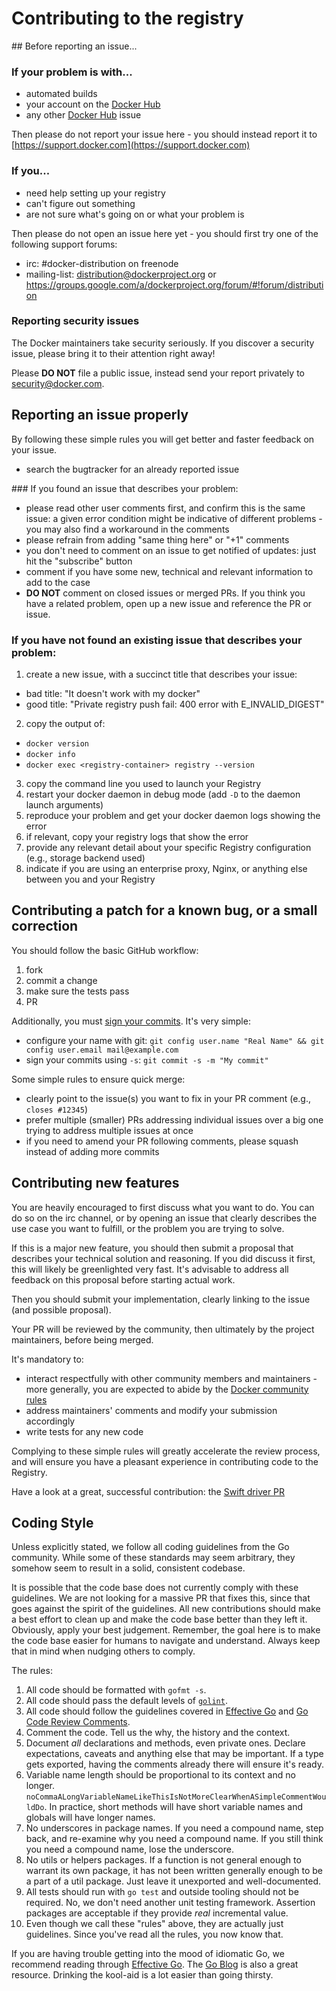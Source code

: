 # Contributing to the registry

## Before reporting an issue...

### If your problem is with...

 - automated builds
 - your account on the [Docker Hub](https://hub.docker.com/)
 - any other [Docker Hub](https://hub.docker.com/) issue

Then please do not report your issue here - you should instead report it to [https://support.docker.com](https://support.docker.com)

### If you...

 - need help setting up your registry
 - can't figure out something
 - are not sure what's going on or what your problem is

Then please do not open an issue here yet - you should first try one of the following support forums:

 - irc: #docker-distribution on freenode
 - mailing-list: <distribution@dockerproject.org> or https://groups.google.com/a/dockerproject.org/forum/#!forum/distribution

### Reporting security issues

The Docker maintainers take security seriously. If you discover a security
issue, please bring it to their attention right away!

Please **DO NOT** file a public issue, instead send your report privately to
[security@docker.com](mailto:security@docker.com).

## Reporting an issue properly

By following these simple rules you will get better and faster feedback on your issue.

 - search the bugtracker for an already reported issue

### If you found an issue that describes your problem:

 - please read other user comments first, and confirm this is the same issue: a given error condition might be indicative of different problems - you may also find a workaround in the comments
 - please refrain from adding "same thing here" or "+1" comments
 - you don't need to comment on an issue to get notified of updates: just hit the "subscribe" button
 - comment if you have some new, technical and relevant information to add to the case
 - __DO NOT__ comment on closed issues or merged PRs. If you think you have a related problem, open up a new issue and reference the PR or issue.

### If you have not found an existing issue that describes your problem:

 1. create a new issue, with a succinct title that describes your issue:
   - bad title: "It doesn't work with my docker"
   - good title: "Private registry push fail: 400 error with E_INVALID_DIGEST"
 2. copy the output of:
   - `docker version`
   - `docker info`
   - `docker exec <registry-container> registry --version`
 3. copy the command line you used to launch your Registry
 4. restart your docker daemon in debug mode (add `-D` to the daemon launch arguments)
 5. reproduce your problem and get your docker daemon logs showing the error
 6. if relevant, copy your registry logs that show the error
 7. provide any relevant detail about your specific Registry configuration (e.g., storage backend used)
 8. indicate if you are using an enterprise proxy, Nginx, or anything else between you and your Registry

## Contributing a patch for a known bug, or a small correction

You should follow the basic GitHub workflow:

 1. fork
 2. commit a change
 3. make sure the tests pass
 4. PR

Additionally, you must [sign your commits](https://github.com/docker/docker/blob/master/CONTRIBUTING.md#sign-your-work). It's very simple:

 - configure your name with git: `git config user.name "Real Name" && git config user.email mail@example.com`
 - sign your commits using `-s`: `git commit -s -m "My commit"`

Some simple rules to ensure quick merge:

 - clearly point to the issue(s) you want to fix in your PR comment (e.g., `closes #12345`)
 - prefer multiple (smaller) PRs addressing individual issues over a big one trying to address multiple issues at once
 - if you need to amend your PR following comments, please squash instead of adding more commits

## Contributing new features

You are heavily encouraged to first discuss what you want to do. You can do so on the irc channel, or by opening an issue that clearly describes the use case you want to fulfill, or the problem you are trying to solve.

If this is a major new feature, you should then submit a proposal that describes your technical solution and reasoning.
If you did discuss it first, this will likely be greenlighted very fast. It's advisable to address all feedback on this proposal before starting actual work.

Then you should submit your implementation, clearly linking to the issue (and possible proposal).

Your PR will be reviewed by the community, then ultimately by the project maintainers, before being merged.

It's mandatory to:

 - interact respectfully with other community members and maintainers - more generally, you are expected to abide by the [Docker community rules](https://github.com/docker/docker/blob/master/CONTRIBUTING.md#docker-community-guidelines)
 - address maintainers' comments and modify your submission accordingly
 - write tests for any new code

Complying to these simple rules will greatly accelerate the review process, and will ensure you have a pleasant experience in contributing code to the Registry.

Have a look at a great, successful contribution: the [Swift driver PR](https://github.com/docker/distribution/pull/493)

## Coding Style

Unless explicitly stated, we follow all coding guidelines from the Go
community. While some of these standards may seem arbitrary, they somehow seem
to result in a solid, consistent codebase.

It is possible that the code base does not currently comply with these
guidelines. We are not looking for a massive PR that fixes this, since that
goes against the spirit of the guidelines. All new contributions should make a
best effort to clean up and make the code base better than they left it.
Obviously, apply your best judgement. Remember, the goal here is to make the
code base easier for humans to navigate and understand. Always keep that in
mind when nudging others to comply.

The rules:

1. All code should be formatted with `gofmt -s`.
2. All code should pass the default levels of
   [`golint`](https://github.com/golang/lint).
3. All code should follow the guidelines covered in [Effective
   Go](http://golang.org/doc/effective_go.html) and [Go Code Review
   Comments](https://github.com/golang/go/wiki/CodeReviewComments).
4. Comment the code. Tell us the why, the history and the context.
5. Document _all_ declarations and methods, even private ones. Declare
   expectations, caveats and anything else that may be important. If a type
   gets exported, having the comments already there will ensure it's ready.
6. Variable name length should be proportional to its context and no longer.
   `noCommaALongVariableNameLikeThisIsNotMoreClearWhenASimpleCommentWouldDo`.
   In practice, short methods will have short variable names and globals will
   have longer names.
7. No underscores in package names. If you need a compound name, step back,
   and re-examine why you need a compound name. If you still think you need a
   compound name, lose the underscore.
8. No utils or helpers packages. If a function is not general enough to
   warrant its own package, it has not been written generally enough to be a
   part of a util package. Just leave it unexported and well-documented.
9. All tests should run with `go test` and outside tooling should not be
   required. No, we don't need another unit testing framework. Assertion
   packages are acceptable if they provide _real_ incremental value.
10. Even though we call these "rules" above, they are actually just
    guidelines. Since you've read all the rules, you now know that.

If you are having trouble getting into the mood of idiomatic Go, we recommend
reading through [Effective Go](http://golang.org/doc/effective_go.html). The
[Go Blog](http://blog.golang.org/) is also a great resource. Drinking the
kool-aid is a lot easier than going thirsty.
